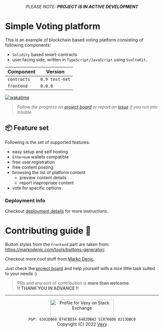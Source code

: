<div align="center"><i>PLEASE NOTE: <b>PROJECT IS IN ACTIVE DEVELOPMENT</b></i><br></div>

# Simple Voting platform
This is an example of blockchain based voting platform consisting of following components:
  - `Solidity` based smart-contracts
  - user facing side, written in `TypeScript/JavaScript` using `SvelteKit`.

|Component|Version|
|-|-|
|`contracts`|`0.9 test-net`|
|`frontend`|`0.0.8`|

[![wakatime](https://wakatime.com/badge/github/vexy/simple_voting.svg)](https://wakatime.com/badge/github/vexy/simple_voting?style=for-the-badge)

> _Follow the progress on [project board](https://github.com/vexy/simple_voting/projects/1) or report an [issue](https://github.com/vexy/simple_voting/issues) if you run into trouble_  

## 📦 Feature set
Following is the set of supported features:
  - easy setup and self hosting
  - `Ethereum` wallets compatible
  - free user registration
  - free content posting
  - browsing the list of platform content
    - preview content details
    - report inapropriate content
  - vote for specific options

### Deployment info
Checkout [deployment details](DEPLOYMENTS.md) for more instructions.

# Contributing guide 🙌
Button styles from the `frontend` part are taken from: https://markodenic.com/tools/buttons-generator/.

Checkout more cool stuff from [Marko Denic](https://github.com/markodenic).

Just check the [project board](https://github.com/vexy/simple_voting/projects/1) and help yourself with a nice little task suited to your needs :)  

> PRs and any sort of contribution is **more than welcome**.  
> **!! THANK YOU IN ADVANCE !!**

---  

<div align="center">
  <a href="https://stackexchange.com/users/215166">
    <img src="https://stackexchange.com/users/flair/215166.png?theme=clean" width="208" height="58" alt="Profile for Vexy on Stack Exchange" title="profile for Vexy on Stack Exchange, a network of free, community-driven Q&amp;A sites">
  </a>
  <br>
  <code>PGP: 6302D860 B74CBD34 6482DBA2 518766D0 8213DBC0</code>
  <br>
  <div>Copyright (C) 2022 <a href="https://github.com/vexy">Vexy</a></div>
</div>
